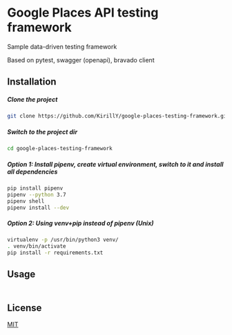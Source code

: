 # Google Places API testing framework

Sample data-driven testing framework 

Based on pytest, swagger (openapi), bravado client

## Installation

##### Clone the project 
```bash
git clone https://github.com/KirillY/google-places-testing-framework.git
```
##### Switch to the project dir
```bash
cd google-places-testing-framework
```
##### Option 1: Install pipenv, create virtual environment, switch to it and install all dependencies
```bash
pip install pipenv
pipenv --python 3.7
pipenv shell
pipenv install --dev
```
##### Option 2: Using venv+pip instead of pipenv (Unix)
```bash
virtualenv -p /usr/bin/python3 venv/
. venv/bin/activate
pip install -r requirements.txt
```

## Usage
### 
```bash

```

## License
[MIT](https://choosealicense.com/licenses/mit/)